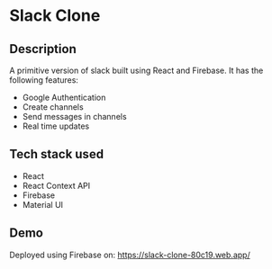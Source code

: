 # Slack Clone

## Description

A primitive version of slack built using React and Firebase. It has the following features:

- Google Authentication
- Create channels
- Send messages in channels
- Real time updates


## Tech stack used

- React
- React Context API
- Firebase
- Material UI

## Demo

Deployed using Firebase on: https://slack-clone-80c19.web.app/